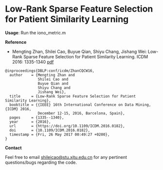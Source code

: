 Low-Rank Sparse Feature Selection for Patient Similarity Learning
==================

**Usage**:
Run the iono_metric.m

**Reference**

* Mengting Zhan, Shilei Cao, Buyue Qian, Shiyu Chang, Jishang Wei: Low-Rank Sparse Feature Selection for Patient Similarity Learning. ICDM 2016: 1335-1340 [pdf](http://ieeexplore.ieee.org/stamp/stamp.jsp?arnumber=7837995&tag=1)

```
@inproceedings{DBLP:conf/icdm/ZhanCQCW16,
  author    = {Mengting Zhan and
               Shilei Cao and
               Buyue Qian and
               Shiyu Chang and
               Jishang Wei},
  title     = {Low-Rank Sparse Feature Selection for Patient Similarity Learning},
  booktitle = {{IEEE} 16th International Conference on Data Mining, {ICDM} 2016,
               December 12-15, 2016, Barcelona, Spain},
  pages     = {1335--1340},
  year      = {2016},
  url       = {https://doi.org/10.1109/ICDM.2016.0182},
  doi       = {10.1109/ICDM.2016.0182},
  timestamp = {Fri, 26 May 2017 00:49:27 +0200},
}
```

**Contact** 

Feel free to email shileicao@stu.xjtu.edu.cn for any pertinent questions/bugs regarding the code. 
